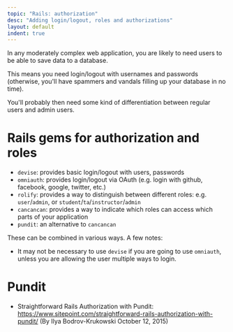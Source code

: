 ```yaml
---
topic: "Rails: authorization"
desc: "Adding login/logout, roles and authorizations"
layout: default
indent: true
---
```


In any moderately complex web application, you are likely to need users to be able to save data to a database.  

This means you need login/logout with usernames and passwords (otherwise, you'll have spammers and vandals filling up your database in no time).

You'll probably then need some kind of differentiation between regular users and admin users.

# Rails gems for authorization and roles

* `devise`: provides basic login/logout with users, passwords
* `omniauth`: provides login/logout via OAuth (e.g. login with github, facebook, google, twitter, etc.)
* `rolify`: provides a way to distinguish between different roles: e.g. `user`/`admin`, or `student`/`ta`/`instructor`/`admin`
* `cancancan`: provides a way to indicate which roles can access which parts of your application
* `pundit`: an alternative to `cancancan`

These can be combined in various ways.    A few notes:

* It may not be necessary to use `devise` if you are going to use `omniauth`, unless you are allowing the user multiple ways to login.

# Pundit

* Straightforward Rails Authorization with Pundit: <https://www.sitepoint.com/straightforward-rails-authorization-with-pundit/> (By Ilya Bodrov-Krukowski  October 12, 2015)
